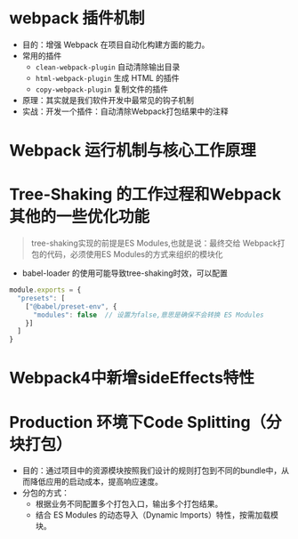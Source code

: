 # webpack 插件机制
* 目的：增强 Webpack 在项目自动化构建方面的能力。
* 常用的插件
    * `clean-webpack-plugin` 自动清除输出目录
    * `html-webpack-plugin` 生成 HTML 的插件
    * `copy-webpack-plugin` 复制文件的插件
* 原理：其实就是我们软件开发中最常见的钩子机制
* 实战：开发一个插件：自动清除Webpack打包结果中的注释

# Webpack 运行机制与核心工作原理
# Tree-Shaking 的工作过程和Webpack其他的一些优化功能

> tree-shaking实现的前提是ES Modules,也就是说：最终交给 Webpack打包的代码，必须使用ES Modules的方式来组织的模块化

* babel-loader 的使用可能导致tree-shaking时效，可以配置
```js
module.exports = {
  "presets": [
    ["@babel/preset-env", {
      "modules": false  // 设置为false,意思是确保不会转换 ES Modules
    }]
  ]
}
```
# Webpack4中新增sideEffects特性
# Production 环境下Code Splitting（分块打包）
* 目的：通过项目中的资源模块按照我们设计的规则打包到不同的bundle中，从而降低应用的启动成本，提高响应速度。
* 分包的方式：
    * 根据业务不同配置多个打包入口，输出多个打包结果。
    * 结合 ES Modules 的动态导入（Dynamic Imports）特性，按需加载模块。

